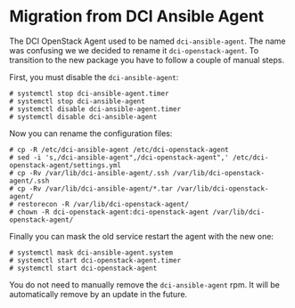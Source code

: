 # Migration from DCI Ansible Agent

The DCI OpenStack Agent used to be named `dci-ansible-agent`. The name was
confusing we we decided to rename it `dci-openstack-agent`. To transition to
the new package you have to follow a couple of manual steps.

First, you must disable the `dci-ansible-agent`:

    # systemctl stop dci-ansible-agent.timer
    # systemctl stop dci-ansible-agent
    # systemctl disable dci-ansible-agent.timer
    # systemctl disable dci-ansible-agent

Now you can rename the configuration files:

    # cp -R /etc/dci-ansible-agent /etc/dci-openstack-agent
    # sed -i 's,/dci-ansible-agent",/dci-openstack-agent",' /etc/dci-openstack-agent/settings.yml
    # cp -Rv /var/lib/dci-ansible-agent/.ssh /var/lib/dci-openstack-agent/.ssh
    # cp -Rv /var/lib/dci-ansible-agent/*.tar /var/lib/dci-openstack-agent/
    # restorecon -R /var/lib/dci-openstack-agent/
    # chown -R dci-openstack-agent:dci-openstack-agent /var/lib/dci-openstack-agent/

Finally you can mask the old service restart the agent with the new one:

    # systemctl mask dci-ansible-agent.system
    # systemctl start dci-openstack-agent.timer
    # systemctl start dci-openstack-agent

You do not need to manually remove the `dci-ansible-agent` rpm. It will be
automatically remove by an update in the future.
